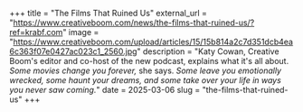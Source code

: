 +++
title = "The Films That Ruined Us"
external_url = "https://www.creativeboom.com/news/the-films-that-ruined-us/?ref=krabf.com"
image = "https://www.creativeboom.com/upload/articles/15/15b814a2c7d351dcb4ea6c363f07e0427ac023c1_2560.jpg"
description = "Katy Cowan, Creative Boom's editor and co-host of the new podcast, explains what it's all about. <em>Some movies change you forever,</em> she says. <em>Some leave you emotionally wrecked, some haunt your dreams, and some take over your life in ways you never saw coming.</em>"
date = 2025-03-06
slug = "the-films-that-ruined-us"
+++ 